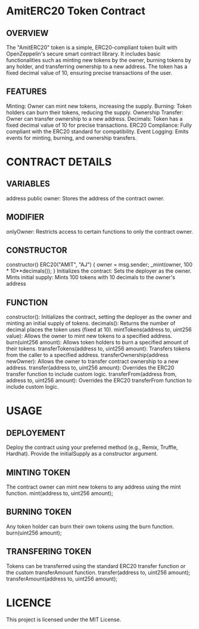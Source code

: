 # AmitERC20 Token Contract

## OVERVIEW
The "AmitERC20" token is a simple, ERC20-compliant token built with OpenZeppelin's secure smart contract library.
It includes basic functionalities such as minting new tokens by the owner, burning tokens by any holder, and transferring ownership to a new address.
The token has a fixed decimal value of 10, ensuring precise transactions of the user.
## FEATURES
Minting: Owner can mint new tokens, increasing the supply.
Burning: Token holders can burn their tokens, reducing the supply.
Ownership Transfer: Owner can transfer ownership to a new address.
Decimals: Token has a fixed decimal value of 10 for precise transactions.
ERC20 Compliance: Fully compliant with the ERC20 standard for compatibility.
Event Logging: Emits events for minting, burning, and ownership transfers.
# CONTRACT DETAILS

## VARIABLES
address public owner: Stores the address of the contract owner.
## MODIFIER
onlyOwner: Restricts access to certain functions to only the contract owner.
## CONSTRUCTOR
constructor() ERC20("AMIT", "AJ") {
    owner = msg.sender;
    _mint(owner, 100 * 10**decimals());
}
Initializes the contract: Sets the deployer as the owner.
Mints initial supply: Mints 100 tokens with 10 decimals to the owner's address
## FUNCTION
constructor(): Initializes the contract, setting the deployer as the owner and minting an initial supply of tokens.
decimals(): Returns the number of decimal places the token uses (fixed at 10).
mintTokens(address to, uint256 value): Allows the owner to mint new tokens to a specified address.
burn(uint256 amount): Allows token holders to burn a specified amount of their tokens.
transferTokens(address to, uint256 amount): Transfers tokens from the caller to a specified address.
transferOwnership(address newOwner): Allows the owner to transfer contract ownership to a new address.
transfer(address to, uint256 amount): Overrides the ERC20 transfer function to include custom logic.
transferFrom(address from, address to, uint256 amount): Overrides the ERC20 transferFrom function to include custom logic.
# USAGE

## DEPLOYEMENT
Deploy the contract using your preferred method (e.g., Remix, Truffle, Hardhat).
Provide the initialSupply as a constructor argument.
## MINTING TOKEN
The contract owner can mint new tokens to any address using the mint function.
mint(address to, uint256 amount);
## BURNING TOKEN 
Any token holder can burn their own tokens using the burn function.
burn(uint256 amount);
## TRANSFERING TOKEN
Tokens can be transferred using the standard ERC20 transfer function or the custom transferAmount function.
transfer(address to, uint256 amount);
transferAmount(address to, uint256 amount);
# LICENCE
This project is licensed under the MIT License.


